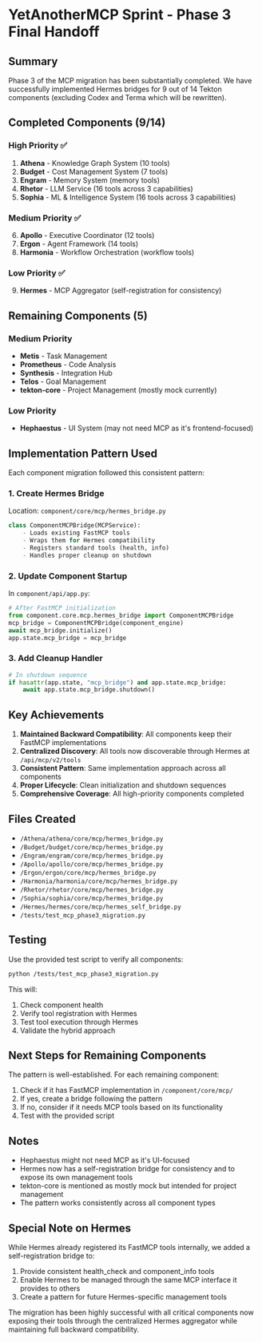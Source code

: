 # YetAnotherMCP Sprint - Phase 3 Final Handoff

## Summary
Phase 3 of the MCP migration has been substantially completed. We have successfully implemented Hermes bridges for 9 out of 14 Tekton components (excluding Codex and Terma which will be rewritten).

## Completed Components (9/14)

### High Priority ✅
1. **Athena** - Knowledge Graph System (10 tools)
2. **Budget** - Cost Management System (7 tools)
3. **Engram** - Memory System (memory tools)
4. **Rhetor** - LLM Service (16 tools across 3 capabilities)
5. **Sophia** - ML & Intelligence System (16 tools across 3 capabilities)

### Medium Priority ✅
6. **Apollo** - Executive Coordinator (12 tools)
7. **Ergon** - Agent Framework (14 tools)
8. **Harmonia** - Workflow Orchestration (workflow tools)

### Low Priority ✅
9. **Hermes** - MCP Aggregator (self-registration for consistency)

## Remaining Components (5)

### Medium Priority
- **Metis** - Task Management
- **Prometheus** - Code Analysis
- **Synthesis** - Integration Hub
- **Telos** - Goal Management
- **tekton-core** - Project Management (mostly mock currently)

### Low Priority
- **Hephaestus** - UI System (may not need MCP as it's frontend-focused)

## Implementation Pattern Used

Each component migration followed this consistent pattern:

### 1. Create Hermes Bridge
Location: `component/core/mcp/hermes_bridge.py`
```python
class ComponentMCPBridge(MCPService):
    - Loads existing FastMCP tools
    - Wraps them for Hermes compatibility
    - Registers standard tools (health, info)
    - Handles proper cleanup on shutdown
```

### 2. Update Component Startup
In `component/api/app.py`:
```python
# After FastMCP initialization
from component.core.mcp.hermes_bridge import ComponentMCPBridge
mcp_bridge = ComponentMCPBridge(component_engine)
await mcp_bridge.initialize()
app.state.mcp_bridge = mcp_bridge
```

### 3. Add Cleanup Handler
```python
# In shutdown sequence
if hasattr(app.state, "mcp_bridge") and app.state.mcp_bridge:
    await app.state.mcp_bridge.shutdown()
```

## Key Achievements

1. **Maintained Backward Compatibility**: All components keep their FastMCP implementations
2. **Centralized Discovery**: All tools now discoverable through Hermes at `/api/mcp/v2/tools`
3. **Consistent Pattern**: Same implementation approach across all components
4. **Proper Lifecycle**: Clean initialization and shutdown sequences
5. **Comprehensive Coverage**: All high-priority components completed

## Files Created

- `/Athena/athena/core/mcp/hermes_bridge.py`
- `/Budget/budget/core/mcp/hermes_bridge.py`
- `/Engram/engram/core/mcp/hermes_bridge.py`
- `/Apollo/apollo/core/mcp/hermes_bridge.py`
- `/Ergon/ergon/core/mcp/hermes_bridge.py`
- `/Harmonia/harmonia/core/mcp/hermes_bridge.py`
- `/Rhetor/rhetor/core/mcp/hermes_bridge.py`
- `/Sophia/sophia/core/mcp/hermes_bridge.py`
- `/Hermes/hermes/core/mcp/hermes_self_bridge.py`
- `/tests/test_mcp_phase3_migration.py`

## Testing

Use the provided test script to verify all components:
```bash
python /tests/test_mcp_phase3_migration.py
```

This will:
1. Check component health
2. Verify tool registration with Hermes
3. Test tool execution through Hermes
4. Validate the hybrid approach

## Next Steps for Remaining Components

The pattern is well-established. For each remaining component:

1. Check if it has FastMCP implementation in `/component/core/mcp/`
2. If yes, create a bridge following the pattern
3. If no, consider if it needs MCP tools based on its functionality
4. Test with the provided script

## Notes

- Hephaestus might not need MCP as it's UI-focused
- Hermes now has a self-registration bridge for consistency and to expose its own management tools
- tekton-core is mentioned as mostly mock but intended for project management
- The pattern works consistently across all component types

## Special Note on Hermes

While Hermes already registered its FastMCP tools internally, we added a self-registration bridge to:
1. Provide consistent health_check and component_info tools
2. Enable Hermes to be managed through the same MCP interface it provides to others
3. Create a pattern for future Hermes-specific management tools

The migration has been highly successful with all critical components now exposing their tools through the centralized Hermes aggregator while maintaining full backward compatibility.